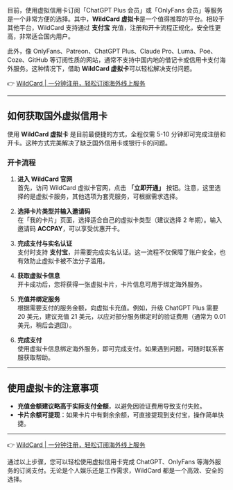 目前，使用虚拟信用卡订阅「ChatGPT Plus 会员」或「OnlyFans 会员」等服务是一个非常方便的选择。其中，**WildCard 虚拟卡**是一个值得推荐的平台。相较于其他平台，WildCard 支持通过 **支付宝** 充值，注册和开卡流程正规化，安全性更高，非常适合国内用户。

此外，像 OnlyFans、Patreon、ChatGPT Plus、Claude Pro、Luma、Poe、Coze、GitHub 等订阅性质的网站，通常不支持中国内地的借记卡或信用卡支付海外服务。这种情况下，借助 **WildCard 虚拟卡**可以轻松解决支付问题。

👉 [WildCard | 一分钟注册，轻松订阅海外线上服务](https://bit.ly/bewildcard)

---

## 如何获取国外虚拟信用卡

使用 **WildCard 虚拟卡** 是目前最便捷的方式，全程仅需 5-10 分钟即可完成注册和开卡。这种方式完美解决了缺乏国外信用卡或银行卡的问题。

### 开卡流程

1. **进入 WildCard 官网**  
   首先，访问 WildCard 虚拟卡官网，点击 **「立即开通」** 按钮。注意，这里选择的是虚拟卡服务，其他选项为套壳服务，可根据需求选择。

2. **选择卡片类型并输入邀请码**  
   在「我的卡片」页面，选择适合自己的虚拟卡类型（建议选择 2 年期）。输入邀请码 **ACCPAY**，可以享受优惠开卡。

3. **完成支付与实名认证**  
   支付时支持 **支付宝**，并需要完成实名认证。这一流程不仅保障了账户安全，也有效防止虚拟卡被不法分子滥用。

4. **获取虚拟卡信息**  
   开卡成功后，您将获得一张虚拟卡片，卡片信息可用于绑定海外服务。

5. **充值并绑定服务**  
   根据需要支付的服务金额，向虚拟卡充值。例如，升级 ChatGPT Plus 需要 20 美元，建议充值 21 美元，以应对部分服务绑定时的验证费用（通常为 0.01 美元，稍后会退回）。

6. **完成支付**  
   使用虚拟卡信息绑定海外服务，即可完成支付。如果遇到问题，可随时联系客服获取帮助。

---

## 使用虚拟卡的注意事项

- **充值金额建议略高于实际支付金额**，以避免因验证费用导致支付失败。
- **卡片余额可提现**：如果卡片中有剩余余额，可直接提现到支付宝，操作简单快捷。

---

👉 [WildCard | 一分钟注册，轻松订阅海外线上服务](https://bit.ly/bewildcard)

通过以上步骤，您可以轻松使用虚拟信用卡完成 ChatGPT、OnlyFans 等海外服务的订阅支付。无论是个人娱乐还是工作需求，WildCard 都是一个高效、安全的选择。